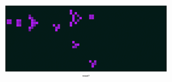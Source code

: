 
<p align="center">
  <img src="https://github.com/violet360/violet360/blob/main/conwey.gif"><br>
    <a style="text-decoration: none;" href = "https://en.wikipedia.org/wiki/Conway%27s_Game_of_Life"><sup><sub><sup><sub>waaat?</sub></sup></sub></sup></a>
</p>
